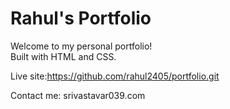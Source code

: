 # Rahul's Portfolio

Welcome to my personal portfolio!  
Built with HTML and CSS.

Live site:https://github.com/rahul2405/portfolio.git

Contact me: srivastavar039.com
